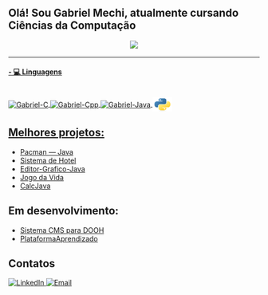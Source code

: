 ## Olá! Sou Gabriel Mechi, atualmente cursando Ciências da Computação

<!-- - 🪐 Contato: gabrielmechi04@gmail.com
- 🚀Linkedin: www.linkedin.com/in/gabriel-mechi-b415b7261 -->

<div align="center">
  <a href="https://github.com/crossedbells">
  <img height="180em" src="https://github-readme-stats.vercel.app/api/top-langs/?username=crossedbells&layout=compact&langs_count=7&theme=dracula"/>
</div>
<hr>

#### - 💻 Linguagens  
<div style="display: inline_block"><br>
  <img align="center" alt="Gabriel-C" height="30" width="40" src="https://cdn.jsdelivr.net/gh/devicons/devicon@latest/icons/c/c-original.svg" />
  <img align="center" alt="Gabriel-Cpp" height="30" width="40" src="https://cdn.jsdelivr.net/gh/devicons/devicon/icons/cplusplus/cplusplus-original.svg" />
  <img align="center" alt="Gabriel-Java" height="30" width="40" src="https://cdn.jsdelivr.net/gh/devicons/devicon@latest/icons/java/java-original.svg" />
  <img align="center" alt="Gabriel-Python" height="30" width="40" src="https://raw.githubusercontent.com/devicons/devicon/master/icons/python/python-original.svg">
</div>

## Melhores projetos:

- [Pacman — Java](https://github.com/crossedbells/Pacman---Java)  
- [Sistema de Hotel](https://github.com/crossedbells/Sistema-de-hotel-)  
- [Editor-Grafico-Java](https://github.com/crossedbells/Editor-grafico) 
- [Jogo da Vida](https://github.com/crossedbells/Jogo-da-vida)  
- [CalcJava](https://github.com/crossedbells/CalcJava)  

## Em desenvolvimento:

- [Sistema CMS para DOOH](https://github.com/Ferri-js/CMS-pra-DOOH)
- [PlataformaAprendizado](https://github.com/enzoDante/PlataformaAprendizado)

## Contatos<br>
<div>
  <a href="https://www.linkedin.com/in/gabriel-mechi-b415b7261" target="_blank">
    <img 
      loading="lazy" 
      src="https://img.shields.io/badge/-LinkedIn-%230077B5?style=for-the-badge&logo=linkedin&logoColor=white" 
      alt="LinkedIn"
      width="90"
    >
  </a>

  <a href="mailto:gabrielmechi04@gmail.com" target="_blank">
    <img 
      loading="lazy" 
      src="https://img.shields.io/badge/-Gmail-D14836?style=for-the-badge&logo=gmail&logoColor=white" 
      alt="Email"
      width="90"
    >
  </a>
</div>





